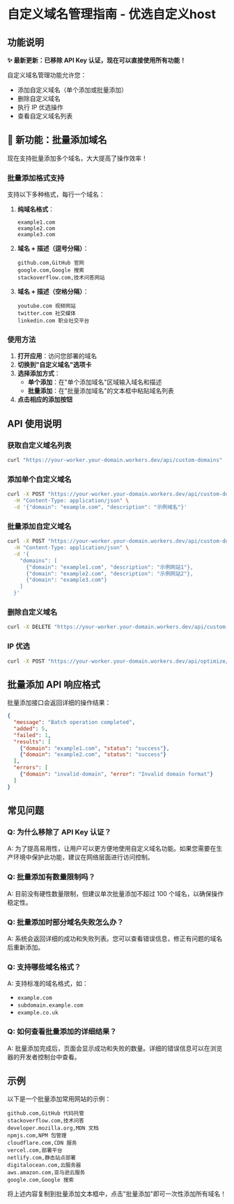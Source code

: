 # 自定义域名管理指南 - 优选自定义host

## 功能说明

**✨ 最新更新：已移除 API Key 认证，现在可以直接使用所有功能！**

自定义域名管理功能允许您：

- 添加自定义域名（单个添加或批量添加）
- 删除自定义域名
- 执行 IP 优选操作
- 查看自定义域名列表

## 🚀 新功能：批量添加域名

现在支持批量添加多个域名，大大提高了操作效率！

### 批量添加格式支持

支持以下多种格式，每行一个域名：

1. **纯域名格式**：
   ```
   example1.com
   example2.com
   example3.com
   ```

2. **域名 + 描述（逗号分隔）**：
   ```
   github.com,GitHub 官网
   google.com,Google 搜索
   stackoverflow.com,技术问答网站
   ```

3. **域名 + 描述（空格分隔）**：
   ```
   youtube.com 视频网站
   twitter.com 社交媒体
   linkedin.com 职业社交平台
   ```

### 使用方法

1. **打开应用**：访问您部署的域名
2. **切换到"自定义域名"选项卡**
3. **选择添加方式**：
   - **单个添加**：在"单个添加域名"区域输入域名和描述
   - **批量添加**：在"批量添加域名"的文本框中粘贴域名列表
4. **点击相应的添加按钮**

## API 使用说明

### 获取自定义域名列表
```bash
curl "https://your-worker.your-domain.workers.dev/api/custom-domains"
```

### 添加单个自定义域名
```bash
curl -X POST "https://your-worker.your-domain.workers.dev/api/custom-domains" \
  -H "Content-Type: application/json" \
  -d '{"domain": "example.com", "description": "示例域名"}'
```

### 批量添加自定义域名
```bash
curl -X POST "https://your-worker.your-domain.workers.dev/api/custom-domains/batch" \
  -H "Content-Type: application/json" \
  -d '{
    "domains": [
      {"domain": "example1.com", "description": "示例网站1"},
      {"domain": "example2.com", "description": "示例网站2"},
      {"domain": "example3.com"}
    ]
  }'
```

### 删除自定义域名
```bash
curl -X DELETE "https://your-worker.your-domain.workers.dev/api/custom-domains/example.com"
```

### IP 优选
```bash
curl -X POST "https://your-worker.your-domain.workers.dev/api/optimize/example.com"
```

## 批量添加 API 响应格式

批量添加接口会返回详细的操作结果：

```json
{
  "message": "Batch operation completed",
  "added": 5,
  "failed": 1,
  "results": [
    {"domain": "example1.com", "status": "success"},
    {"domain": "example2.com", "status": "success"}
  ],
  "errors": [
    {"domain": "invalid-domain", "error": "Invalid domain format"}
  ]
}
```

## 常见问题

### Q: 为什么移除了 API Key 认证？
A: 为了提高易用性，让用户可以更方便地使用自定义域名功能。如果您需要在生产环境中保护此功能，建议在网络层面进行访问控制。

### Q: 批量添加有数量限制吗？
A: 目前没有硬性数量限制，但建议单次批量添加不超过 100 个域名，以确保操作稳定性。

### Q: 批量添加时部分域名失败怎么办？
A: 系统会返回详细的成功和失败列表。您可以查看错误信息，修正有问题的域名后重新添加。

### Q: 支持哪些域名格式？
A: 支持标准的域名格式，如：
- `example.com`
- `subdomain.example.com`
- `example.co.uk`

### Q: 如何查看批量添加的详细结果？
A: 批量添加完成后，页面会显示成功和失败的数量。详细的错误信息可以在浏览器的开发者控制台中查看。

## 示例

以下是一个批量添加常用网站的示例：

```
github.com,GitHub 代码托管
stackoverflow.com,技术问答
developer.mozilla.org,MDN 文档
npmjs.com,NPM 包管理
cloudflare.com,CDN 服务
vercel.com,部署平台
netlify.com,静态站点部署
digitalocean.com,云服务器
aws.amazon.com,亚马逊云服务
google.com,Google 搜索
```

将上述内容复制到批量添加文本框中，点击"批量添加"即可一次性添加所有域名！
